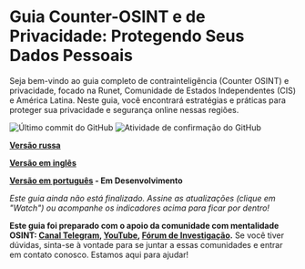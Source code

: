 # Guia Counter-OSINT e de Privacidade: Protegendo Seus Dados Pessoais

Seja bem-vindo ao guia completo de contrainteligência (Counter OSINT) e privacidade, focado na Runet, Comunidade de Estados Independentes (CIS) e América Latina. Neste guia, você encontrará estratégias e práticas para proteger sua privacidade e segurança online nessas regiões.

![Último commit do GitHub](https://img.shields.io/github/last-commit/alexandresantosal91/counter-osint-guide-pt-br?label=Last%20update)
![Atividade de confirmação do GitHub](https://img.shields.io/github/commit-activity/m/alexandresantosal91/counter-osint-guide-pt-br?color=yellow&label=Update%20frequency)

**[Versão russa](https://github.com/soxoj/counter-osint-guide-ru)**

**[Versão em inglês](https://github.com/soxoj/counter-osint-guide-en)**

**[Versão em português](#) - Em Desenvolvimento**

*Este guia ainda não está finalizado. Assine as atualizações (clique em "Watch") ou acompanhe os indicadores acima para ficar por dentro!*

**Este guia foi preparado com o apoio da comunidade com mentalidade OSINT: [Canal Telegram](https://t.me/osint_mindset), [YouTube](https://www.youtube.com/@osint_mindset), [Fórum de Investigação](https://t.me/+GMxoDCvLO0k0MWRi).** Se você tiver dúvidas, sinta-se à vontade para se juntar a essas comunidades e entrar em contato conosco. Estamos aqui para ajudar!
